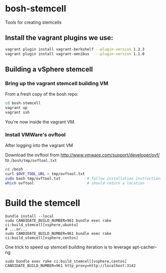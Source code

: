 # bosh-stemcell

Tools for creating stemcells

## Install the vagrant plugins we use:

```bash
vagrant plugin install vagrant-berkshelf --plugin-version 1.3.3
vagrant plugin install vagrant-omnibus   --plugin-version 1.1.0
```

## Building a vSphere stemcell

### Bring up the vagrant stemcell building VM

From a fresh copy of the bosh repo:

```bash
cd bosh-stemcell
vagrant up
vagrant ssh
```

You're now inside the vagrant VM.

### Install VMWare's ovftool

After logging into the vagrant VM

Download the ovftool from http://www.vmware.com/support/developer/ovf/ to `/bosh/tmp/ovftool.txt`

```bash
cd /bosh
curl $OVF_TOOL_URL > tmp/ovftool.txt
sudo bash tmp/ovftool.txt            # follow installation instructions
which ovftool                        # should return a location
```

# Build the stemcell

```
bundle install --local
sudo CANDIDATE_BUILD_NUMBER=961 bundle exec rake ci:build_stemcell[vsphere,ubuntu]
# ...or...
sudo CANDIDATE_BUILD_NUMBER=961 bundle exec rake ci:build_stemcell[vsphere,centos]
```
One trick to speed up stemcell building iteration is to leverage apt-cacher-ng
```
sudo bundle exec rake ci:build_stemcell[vsphere,centos] CANDIDATE_BUILD_NUMBER=961 http_proxy=http://localhost:3142
```
